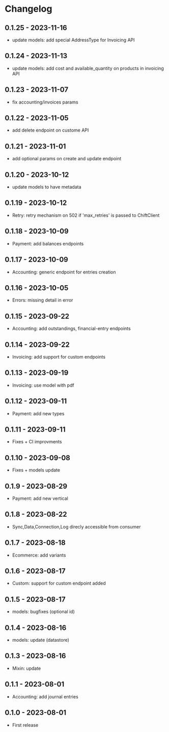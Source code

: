 # Changelog


## 0.1.25 - 2023-11-16
* update models: add special AddressType for Invoicing API

## 0.1.24 - 2023-11-13
* update models: add cost and available_quantity on products in invoicing API

## 0.1.23 - 2023-11-07
* fix accounting/invoices params

## 0.1.22 - 2023-11-05
* add delete endpoint on custome API

## 0.1.21 - 2023-11-01
* add optional params on create and update endpoint

## 0.1.20 - 2023-10-12
* update models to have metadata

## 0.1.19 - 2023-10-12
* Retry: retry mechanism on 502 if 'max_retries' is passed to ChiftClient

## 0.1.18 - 2023-10-09
* Payment: add balances endpoints

## 0.1.17 - 2023-10-09
* Accounting: generic endpoint for entries creation

## 0.1.16 - 2023-10-05
* Errors: missing detail in error

## 0.1.15 - 2023-09-22
* Accounting: add outstandings, financial-entry endpoints

## 0.1.14 - 2023-09-22
* Invoicing: add support for custom endpoints

## 0.1.13 - 2023-09-19
* Invoicing: use model with pdf

## 0.1.12 - 2023-09-11
* Payment: add new types

## 0.1.11 - 2023-09-11
* Fixes + CI improvments

## 0.1.10 - 2023-09-08
* Fixes + models update

## 0.1.9 - 2023-08-29
* Payment: add new vertical

## 0.1.8 - 2023-08-22
* Sync,Data,Connection,Log direcly accessible from consumer

## 0.1.7 - 2023-08-18
* Ecommerce: add variants

## 0.1.6 - 2023-08-17
* Custom: support for custom endpoint added

## 0.1.5 - 2023-08-17
* models: bugfixes (optional id)

## 0.1.4 - 2023-08-16
* models: update (datastore)

## 0.1.3 - 2023-08-16
* Mixin: update

## 0.1.1 - 2023-08-01
* Accounting: add journal entries

## 0.1.0 - 2023-08-01
* First release
